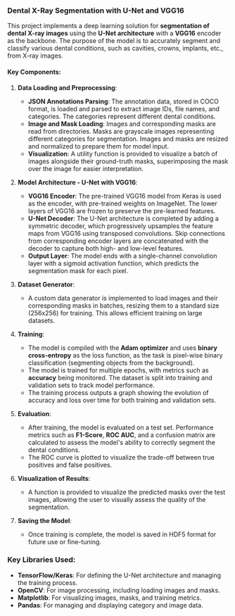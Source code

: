 ### Dental X-Ray Segmentation with U-Net and VGG16

This project implements a deep learning solution for **segmentation of dental X-ray images** using the **U-Net architecture** with a **VGG16** encoder as the backbone. The purpose of the model is to accurately segment and classify various dental conditions, such as cavities, crowns, implants, etc., from X-ray images.

#### Key Components:

1. **Data Loading and Preprocessing**:
   - **JSON Annotations Parsing**: The annotation data, stored in COCO format, is loaded and parsed to extract image IDs, file names, and categories. The categories represent different dental conditions.
   - **Image and Mask Loading**: Images and corresponding masks are read from directories. Masks are grayscale images representing different categories for segmentation. Images and masks are resized and normalized to prepare them for model input.
   - **Visualization**: A utility function is provided to visualize a batch of images alongside their ground-truth masks, superimposing the mask over the image for easier interpretation.

2. **Model Architecture - U-Net with VGG16**:
   - **VGG16 Encoder**: The pre-trained VGG16 model from Keras is used as the encoder, with pre-trained weights on ImageNet. The lower layers of VGG16 are frozen to preserve the pre-learned features.
   - **U-Net Decoder**: The U-Net architecture is completed by adding a symmetric decoder, which progressively upsamples the feature maps from VGG16 using transposed convolutions. Skip connections from corresponding encoder layers are concatenated with the decoder to capture both high- and low-level features.
   - **Output Layer**: The model ends with a single-channel convolution layer with a sigmoid activation function, which predicts the segmentation mask for each pixel.

3. **Dataset Generator**:
   - A custom data generator is implemented to load images and their corresponding masks in batches, resizing them to a standard size (256x256) for training. This allows efficient training on large datasets.

4. **Training**:
   - The model is compiled with the **Adam optimizer** and uses **binary cross-entropy** as the loss function, as the task is pixel-wise binary classification (segmenting objects from the background).
   - The model is trained for multiple epochs, with metrics such as **accuracy** being monitored. The dataset is split into training and validation sets to track model performance.
   - The training process outputs a graph showing the evolution of accuracy and loss over time for both training and validation sets.

5. **Evaluation**:
   - After training, the model is evaluated on a test set. Performance metrics such as **F1-Score**, **ROC AUC**, and a confusion matrix are calculated to assess the model's ability to correctly segment the dental conditions.
   - The ROC curve is plotted to visualize the trade-off between true positives and false positives.

6. **Visualization of Results**:
   - A function is provided to visualize the predicted masks over the test images, allowing the user to visually assess the quality of the segmentation.
   
7. **Saving the Model**:
   - Once training is complete, the model is saved in HDF5 format for future use or fine-tuning.



### Key Libraries Used:
- **TensorFlow/Keras**: For defining the U-Net architecture and managing the training process.
- **OpenCV**: For image processing, including loading images and masks.
- **Matplotlib**: For visualizing images, masks, and training metrics.
- **Pandas**: For managing and displaying category and image data.

